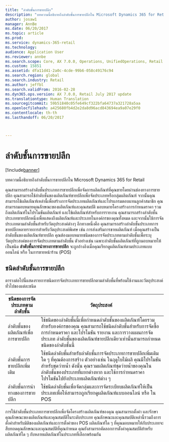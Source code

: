 ```yaml
---
title: "ลำดับชั้นการขายปลีก"
description: "บทความนี้อธิบายถึงลำดับชั้นการขายปลีกใน Microsoft Dynamics 365 for Retail"
author: josaw1
manager: AnnBe
ms.date: 06/20/2017
ms.topic: article
ms.prod: 
ms.service: dynamics-365-retail
ms.technology: 
audience: Application User
ms.reviewer: annbe
ms.search.scope: Core, AX 7.0.0, Operations, UnifiedOperations, Retail
ms.custom: 15851
ms.assetid: dfa11d41-2a0c-4cde-99b6-058c49176c94
ms.search.region: global
ms.search.industry: Retail
ms.author: jeffbl
ms.search.validFrom: 2016-02-28
ms.dyn365.ops.version: AX 7.0.0, Retail July 2017 update
ms.translationtype: Human Translation
ms.sourcegitcommit: 59b51840c05fe649cf322bfa64737a321728a5aa
ms.openlocfilehash: a425680fb4d2e2da8d96acd843694ea9a07e29f0
ms.contentlocale: th-th
ms.lasthandoff: 06/20/2017



---
```


# <a name="retail-hierarchies"></a>ลำดับชั้นการขายปลีก

[!include[banner](includes/banner.md)]


บทความนี้อธิบายถึงลำดับชั้นการขายปลีกใน Microsoft Dynamics 365 for Retail

คุณสามารถสร้างลำดับชั้นประเภทการขายปลีกเพื่อจัดการผลิตภัณฑ์ที่คุณขายโดยผ่านช่องทางการขายปลีก คุณสามารถใช้ลำดับชั้นของผลิตภัณฑ์ขายปลีกเพื่อจัดประเภทหรือกลุ่มผลิตภัณฑ์ จากนั้นคุณสามารถใช้ผลิตภัณฑ์เหล่านี้เพื่อสร้างการจัดประเภทผลิตภัณฑ์และโปรแกรมตอบแทนลูกค้าสมาชิก คุณสามารถมอบหมายคุณลักษณะของผลิตภัณฑ์และคุณสมบัติ มอบหมายโครงสร้างการกำหนดราคา รวมถึงผลิตภัณฑ์ในโปรโมชันผลิตภัณฑ์ และใช้ผลิตภัณฑ์สำหรับการรายงาน คุณสามารถสร้างลำดับชั้นประเภทขายปลีกหนึ่งเพื่อแสดงถึงผลิตภัณฑ์และประเภทในองค์กรของคุณทั้งหมด และจากนั้นใช้การจัดประเภทตามลำดับชั้นสำหรับวัตถุประสงค์ต่างๆ อีกทางหนึ่งคือ คุณสามารถสร้างลำดับชั้นประเภทการขายปลีกหลายรายการสำหรับวัตถุประสงค์พิเศษ เช่น การส่งเสริมการขายผลิตภัณฑ์ เมื่อคุณสร้างเป็นลำดับชั้นของผลิตภัณฑ์ขายปลีก คุณต้องมอบหมายชนิดของการจัดประเภทตามลำดับชั้นเพื่อระบุวัตถุประสงค์ของการจัดประเภทตามลำดับชั้น ตัวอย่างเช่น เฉพาะลำดับชั้นผลิตภัณฑ์ที่ถูกมอบหมายให้เป็นชนิด **ลำดับชั้นการนำทางการขายปลีก** จะถูกอ้างอิงเมื่อคุณเรียกดูผลิตภัณฑ์ตามประเภทแบบออนไลน์ หรือ ในการขายหน้าร้าน (POS)

## <a name="retail-hierarchy-types"></a>ชนิดลำดับชั้นการขายปลีก
ตารางต่อไปนี้แสดงรายการชนิดการจัดประเภทการขายปลีกตามลำดับชั้นที่พร้อมใช้งานและวัตถุประสงค์ทั่วไปของแต่ละชนิด

| ชนิดของการจัดประเภทตามลำดับชั้น       | วัตถุประสงค์                                                                                                                                                                                                                                                                                                            |
|-------------------------------|--------------------------------------------------------------------------------------------------------------------------------------------------------------------------------------------------------------------------------------------------------------------------------------------------------------------|
| ลำดับชั้นของผลิตภัณฑ์เพื่อการขายปลีก      | ใช้ชนิดของลำดับชั้นนี้เพื่อกำหนดลำดับชั้นของผลิตภัณฑ์โดยรวมสำหรับองค์กรของคุณ คุณสามารถใช้ชนิดลำดับชั้นสำหรับการจัดซื้อ การกำหนดราคา และโปรโมชัน รายงาน และการวางแผนการจัดประเภท ลำดับชั้นของผลิตภัณฑ์ขายปลีกเดียวเท่านั้นสามารถกำหนดชนิดของลำดับชั้นนี้                                       |
| ลำดับชั้นการขายปลีกเพิ่มเติม | ใช้ชนิดลำดับชั้นสำหรับลำดับชั้นการจัดประเภทการขายปลีกเพิ่มเติมใด ๆ ที่คุณต้องการสร้าง ตัวอย่างเช่น ในฤดูใบไม้ผลิ คุณมีโปรโมชันสำหรับชุดว่ายน้ำ ดังนั้น คุณรวมผลิตภัณฑ์ชุดว่ายน้ำของคุณในลำดับชั้นของประเภทที่แยกต่างหาก และใช้การกำหนดราคาโปรโมชันไปยังประเภทผลิตภัณฑ์ต่าง ๆ |
| ลำดับชั้นการนำทางของการขายปลีก   | ใช้ชนิดลำดับชั้นเพื่อจัดกลุ่มและการจัดระเบียบผลิตภัณฑ์ให้เป็นประเภทเพื่อให้สามารถถูกเรียกดูผลิตภัณฑ์แบบออนไลน์ หรือ ใน POS                                                                                                                                                                                       |

การใช้ลำดับชั้นประเภทการขายปลีกเพื่อจัดโครงสร้างผลิตภัณฑ์ของคุณ คุณสามารถตั้งค่า และรักษาคุณลักษณะของผลิตภัณฑ์และคุณสมบัติในระดับประเภท คุณลักษณะและคุณสมบัติเหล่านี้รวมถึงการตั้งค่าสำหรับมิติของผลิตภัณฑ์และการตั้งค่าของ POS ผลิตภัณฑ์ใด ๆ ที่คุณมอบหมายให้กับประเภทจะสืบทอดคุณลักษณะและคุณสมบัติที่คุณกำหนด คุณยังสามารถคัดลอกการตั้งค่าคุณสมบัติสำหรับผลิตภัณฑ์ใด ๆ กับหลายผลิตภัณฑ์ในประเภทที่เลือกพร้อมกัน




